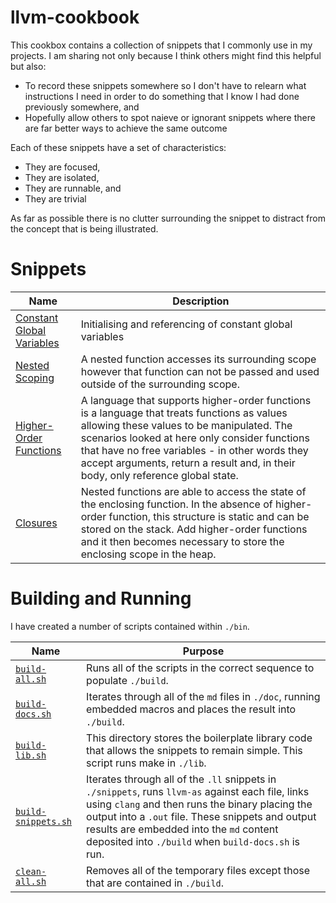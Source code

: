 # llvm-cookbook

This cookbox contains a collection of snippets that I commonly use in my projects.  I am sharing not only because I think others might find this helpful but also:

- To record these snippets somewhere so I don't have to relearn what instructions I need in order to do something that I know I had done previously somewhere, and
- Hopefully allow others to spot naieve or ignorant snippets where there are far better ways to achieve the same outcome

Each of these snippets have a set of characteristics:

- They are focused,
- They are isolated,
- They are runnable, and
- They are trivial

As far as possible there is no clutter surrounding the snippet to distract from the concept that is being illustrated.

# Snippets

| Name | Description |
|-|-|
| [Constant Global Variables](./build/constant-global-variables.md) | Initialising and referencing of constant global variables |
| [Nested Scoping](./build/nested-scoping.md) | A nested function accesses its surrounding scope however that function can not be passed and used outside of the surrounding scope. |
| [Higher-Order Functions](./build/higher-order-function.md) | A language that supports higher-order functions is a language that treats functions as values allowing these values to be manipulated.  The scenarios looked at here only consider functions that have no free variables - in other words they accept arguments, return a result and, in their body, only reference global state. |
| [Closures](./build/closure.md) | Nested functions are able to access the state of the enclosing function.  In the absence of higher-order function, this structure is static and can be stored on the stack.  Add higher-order functions and it then becomes necessary to store the enclosing scope in the heap. |

# Building and Running

I have created a number of scripts contained within `./bin`.

| Name | Purpose |
|------|---------|
| [`build-all.sh`](./bin/build-all.sh) | Runs all of the scripts in the correct sequence to populate `./build`. |
| [`build-docs.sh`](./bin/build-docs.sh) | Iterates through all of the `md` files in `./doc`, running embedded macros and places the result into `./build`. |
| [`build-lib.sh`](./bin/build-lib.sh) | This directory stores the boilerplate library code that allows the snippets to remain simple.  This script runs make in `./lib`.|
| [`build-snippets.sh`](./bin/build-snippets.sh) | Iterates through all of the `.ll` snippets in `./snippets`, runs `llvm-as` against each file, links using `clang` and then runs the binary placing the output into a `.out` file.  These snippets and output results are embedded into the `md` content deposited into `./build` when `build-docs.sh` is run.
| [`clean-all.sh`](./bin/clean-all.sh) | Removes all of the temporary files except those that are contained in `./build`. |
